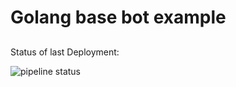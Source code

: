 # Golang base bot example
## 

Status of last Deployment:<br>

![pipeline status](https://gitlab.com/morheus9/go_example/badges/main/pipeline.svg)